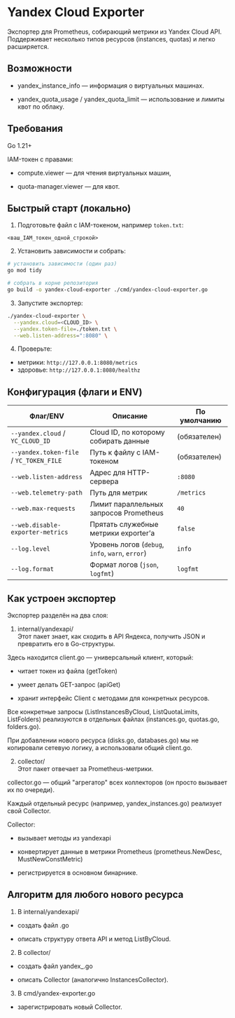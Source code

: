 # Yandex Cloud Exporter

Экспортер для Prometheus, собирающий метрики из Yandex Cloud API.
Поддерживает несколько типов ресурсов (instances, quotas) и легко расширяется.


## Возможности

- yandex_instance_info — информация о виртуальных машинах.

- yandex_quota_usage / yandex_quota_limit — использование и лимиты квот по облаку.


## Требования

Go 1.21+

IAM-токен с правами:

- compute.viewer — для чтения виртуальных машин,

- quota-manager.viewer — для квот.


## Быстрый старт (локально)

1. Подготовьте файл с IAM-токеном, например `token.txt`:

```
<ваш_IAM_токен_одной_строкой>
```
2. Установить зависимости и собрать:

```bash
# установить зависимости (один раз)
go mod tidy

# собрать в корне репозитория 
go build -o yandex-cloud-exporter ./cmd/yandex-cloud-exporter.go

```
3. Запустите экспортер:

```bash
./yandex-cloud-exporter \
  --yandex.cloud=<CLOUD_ID> \
  --yandex.token-file=./token.txt \
  --web.listen-address=":8080" \
```

4. Проверьте:

* метрики: `http://127.0.0.1:8080/metrics`
* здоровье: `http://127.0.0.1:8080/healthz`


## Конфигурация (флаги и ENV)

| Флаг/ENV                                | Описание                                         | По умолчанию |
| --------------------------------------- | ------------------------------------------------ | ------------ |
| `--yandex.cloud` / `YC_CLOUD_ID`        | Cloud ID, по которому собирать данные            | (обязателен) |
| `--yandex.token-file` / `YC_TOKEN_FILE` | Путь к файлу с IAM-токеном                       | (обязателен) |
| `--web.listen-address`                  | Адрес для HTTP-сервера                           | `:8080`      |
| `--web.telemetry-path`                  | Путь для метрик                                  | `/metrics`   |
| `--web.max-requests`                    | Лимит параллельных запросов Prometheus           | `40`         |
| `--web.disable-exporter-metrics`        | Прятать служебные метрики exporter’а             | `false`      |
| `--log.level`                           | Уровень логов (`debug`, `info`, `warn`, `error`) | `info`       |
| `--log.format`                          | Формат логов (`json`, `logfmt`)                  | `logfmt`     |


## Как устроен экспортер

Экспортер разделён на два слоя:

1) internal/yandexapi/  
Этот пакет знает, как сходить в API Яндекса, получить JSON и превратить его в Go-структуры.

Здесь находится client.go — универсальный клиент, который:

- читает токен из файла (getToken)

- умеет делать GET-запрос (apiGet)

- хранит интерфейс Client с методами для конкретных ресурсов.

Все конкретные запросы (ListInstancesByCloud, ListQuotaLimits, ListFolders) реализуются в отдельных файлах (instances.go, quotas.go, folders.go).

При добавлении нового ресурса (disks.go, databases.go) мы не копировали сетевую логику, а использовали общий client.go.

2) collector/  
Этот пакет отвечает за Prometheus-метрики.

collector.go — общий "агрегатор" всех коллекторов (он просто вызывает их по очереди).

Каждый отдельный ресурс (например, yandex_instances.go) реализует свой Collector. 

Collector:

- вызывает методы из yandexapi

- конвертирует данные в метрики Prometheus (prometheus.NewDesc, MustNewConstMetric)

- регистрируется в основном бинарнике.


## Алгоритм для любого нового ресурса

1) В internal/yandexapi/

- создать файл <resource>.go

- описать структуру ответа API и метод List<Resource>ByCloud.

2) В collector/

- создать файл yandex_<resource>.go

- описать Collector (аналогично InstancesCollector).

3) В cmd/yandex-exporter.go

- зарегистрировать новый Collector.